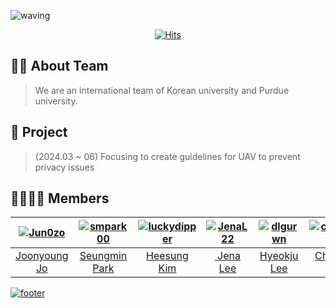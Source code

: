 ![waving](https://capsule-render.vercel.app/api?type=waving&height=300&text=K-SW%20SLAMDUNK&desc=2024%20Spring%20in%20Purdue%20University&fontAlign=50&fontAlignY=40&color=gradient)

<div align = "center">

[![Hits](https://hits.seeyoufarm.com/api/count/incr/badge.svg?url=https://github.com/K-SW-SLAMDUNK&count_bg=%23000000&title_bg=%23555555&icon=github.svg&icon_color=%23E7E7E7&title=SLAMDUNK&edge_flat=false)](https://hits.seeyoufarm.com)

</div>

## 💁🏻 About Team
> We are an international team of Korean university and Purdue university.

## 🚀 Project
> (2024.03 ~ 06) Focusing to create guidelines for UAV to prevent privacy issues

## 👨‍👩‍👧‍👦 Members
| [![Jun0zo](https://avatars.githubusercontent.com/u/37208901?v=4)](https://github.com/Jun0zo) | [![smpark00](https://avatars.githubusercontent.com/u/126854215?v=4)](https://github.com/smpark00) | [![luckydipper](https://avatars.githubusercontent.com/u/65158138?v=4)](https://github.com/luckydipper) | [![JenaL22](https://avatars.githubusercontent.com/u/156327634?v=4)](https://github.com/JenaL22) | [![dlgurwn](https://avatars.githubusercontent.com/u/164037157?v=4)](https://github.com/dlgurwn) | [![chang9906](https://avatars.githubusercontent.com/u/128320610?v=4)](https://github.com/chang9906) | [![cmorales20](https://avatars.githubusercontent.com/u/41304952?v=4)](https://github.com/cmorales20) |
|:---:|:---:|:---:|:---:|:---:|:---:|:---:|
| [Joonyoung Jo](https://github.com/Jun0zo) | [Seungmin Park](http://github.com/smpark00) | [Heesung Kim](https://github.com/luckydipper) | [&nbsp;Jena Lee](https://github.com/JenaL22) | [Hyeokju Lee](https://github.com/dlgurwn) | [Changjun Kim](https://github.com/chang9906) | [Cat Morales](https://github.com/cmorales20) |

[![footer](https://capsule-render.vercel.app/api?type=waving&color=gradient&customColorList=4&animation=fadeIn&section=footer)](https://github.com/K-SW-SLAMDUNK) 
